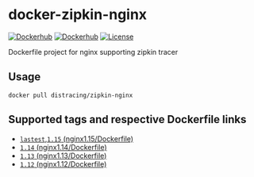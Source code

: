 # docker-zipkin-nginx

[![Dockerhub](https://img.shields.io/docker/pulls/distracing/zipkin-nginx.svg)](https://hub.docker.com/r/distracing/zipkin-nginx/)
[![Dockerhub](https://img.shields.io/docker/automated/distracing/zipkin-nginx.svg)](https://hub.docker.com/r/distracing/zipkin-nginx/)
[![License](https://img.shields.io/github/license/geekeren/docker-zipkin-nginx.svg)](https://github.com/geekeren/docker-zipkin-nginx/blob/master/LICENSE)

Dockerfile project for nginx supporting zipkin tracer

## Usage
```
docker pull distracing/zipkin-nginx
```

## Supported tags and respective Dockerfile links
- [`lastest`,`1.15` (nginx1.15/Dockerfile)](nginx1.15/Dockerfile)
- [`1.14` (nginx1.14/Dockerfile)](nginx1.14/Dockerfile)
- [`1.13` (nginx1.13/Dockerfile)](nginx1.13/Dockerfile)
- [`1.12` (nginx1.12/Dockerfile)](nginx1.12/Dockerfile)



